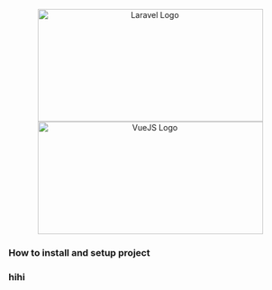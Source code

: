 <p align="center"><a href="https://laravel.com" target="_blank"><img src="https://raw.githubusercontent.com/laravel/art/master/logo-lockup/5%20SVG/2%20CMYK/1%20Full%20Color/laravel-logolockup-cmyk-red.svg" width="400" height="200" alt="Laravel Logo"></a><a href="https://vuejs.org/" target="_blank"><img src="https://blog.haposoft.com/content/images/size/w2000/2021/12/Logo-Vuejs.png" width="400" height="200" alt="VueJS Logo"></a></p>

### How to install and setup project

### hihi

